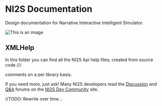 # NI2S Documentation
Design documentation for Narrative Interactive Intelligent Simulator.

![This is an image](/../../../../github/docs/blob/main/assets/images/work-in-progress.png)

## XMLHelp
In this folder you can find all the NI2S Api help files; created from source code ///<summary> comments on a per library basis.

If you need more, just ask! Many NI2S developers read the [Discussion](https://not.available.yet/latest?exclude_tag=question) and [Q&A](https://not.available.yet/tag/question) forums on the [NI2S Dev Community](https://not.available.yet/community/) site.

//TODO: Rewrite over time...